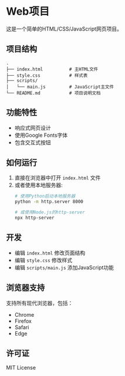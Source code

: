 # Web项目

这是一个简单的HTML/CSS/JavaScript网页项目。

## 项目结构

```
.
├── index.html          # 主HTML文件
├── style.css           # 样式表
├── scripts/
│   └── main.js         # JavaScript主文件
└── README.md           # 项目说明文档
```

## 功能特性

- 响应式网页设计
- 使用Google Fonts字体
- 包含交互式按钮

## 如何运行

1. 直接在浏览器中打开 `index.html` 文件
2. 或者使用本地服务器:
   ```bash
   # 使用Python启动本地服务器
   python -m http.server 8000
   
   # 或使用Node.js的http-server
   npx http-server
   ```

## 开发

- 编辑 `index.html` 修改页面结构
- 编辑 `style.css` 修改样式
- 编辑 `scripts/main.js` 添加JavaScript功能

## 浏览器支持

支持所有现代浏览器，包括：
- Chrome
- Firefox
- Safari
- Edge

## 许可证

MIT License